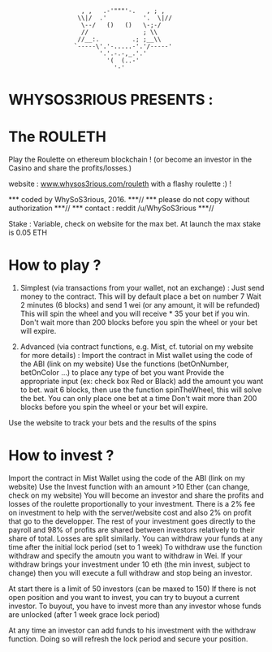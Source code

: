 
                        , ,   .-'"""'-.   , ; ,
                       \\|/  .'          '.  \|//
                        \--/   ()   ()   \-;-/
                        //               ; \\
                       //__:.         .; ;__\\
                      `-----\'.'-.....-'.'/-----'
                             '.'.-.-,_.'.'
                               '(  (..-'
                                 '-'
#  WHYSOS3RIOUS   PRESENTS :   
#   The ROULETH 

  Play the Roulette on ethereum blockchain !
  (or become an investor in the Casino and share the profits/losses.) 


   website : www.whysos3rious.com/rouleth
               with a flashy roulette :) !

 *** coded by WhySoS3rious, 2016.                                       ***//
 *** please do not copy without authorization                          ***//
 *** contact : reddit    /u/WhySoS3rious                               ***//


  Stake : Variable, check on website for the max bet.
  At launch the max stake is 0.05 ETH

 # How to play ?
  1) Simplest (via transactions from your wallet, not an exchange) : 
  Just send money to the contract.
  This will by default place a bet on number 7
  Wait 2 minutes (6 blocks) and send 1 wei (or any amount, it will be refunded)
  This will spin the wheel and you will receive * 35 your bet if you win.
  Don't wait more than 200 blocks before you spin the wheel or your bet will expire.

  2) Advanced (via contract functions, e.g. Mist, cf. tutorial on my website for more details) :
  Import the contract in Mist wallet using the code of the ABI (link on my website)
  Use the functions (betOnNumber, betOnColor ...) to place any type of bet you want
  Provide the appropriate input (ex: check box Red or Black)
  add the amount you want to bet.
  wait 6 blocks, then use the function spinTheWheel, this will solve the bet.
  You can only place one bet at a time
  Don't wait more than 200 blocks before you spin the wheel or your bet will expire.



  Use the website to track your bets and the results of the spins


 #  How to invest ?
   Import the contract in Mist Wallet using the code of the ABI (link on my website)
   Use the Invest function with an amount >10 Ether (can change, check on my website)
   You will become an investor and share the profits and losses of the roulette
   proportionally to your investment. There is a 2% fee on investment to help with the server/website
   cost and also 2% on profit that go to the developper.
   The rest of your investment goes directly to the payroll and 98% of profits are shared between 
   investors relatively to their share of total. Losses are split similarly.
   You can withdraw your funds at any time after the initial lock period (set to 1 week)
   To withdraw use the function withdraw and specify the amoutn you want to withdraw in Wei.
   If your withdraw brings your investment under 10 eth (the min invest, subject to change)
   then you will execute a full withdraw and stop being an investor.
   
   
   At start there is a limit of 50 investors (can be maxed to 150)
   If there is not open position and you want to invest, you can try to buyout a current investor.
   To buyout, you have to invest more than any investor whose funds are unlocked (after  1 week grace lock period)

   At any time an investor can add funds to his investment with the withdraw function.
   Doing so will refresh the lock period and secure your position.


